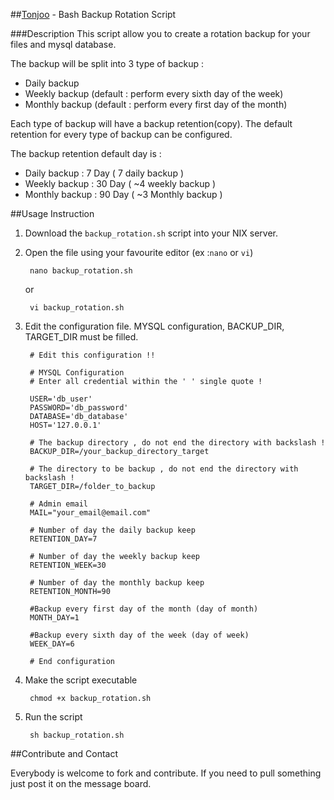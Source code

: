 ##[Tonjoo](http://tonjoo.com/backup-rotation-script/ "Tonjoo") - Bash Backup Rotation Script

###Description
This script allow you to create a rotation backup for your files and mysql database.  

The backup will be split into 3 type of backup :

- Daily backup
- Weekly backup (default : perform every sixth day of the week)
- Monthly backup (default : perform every first day of the month)

Each type of backup will have a backup retention(copy). The default retention for every type of backup can be configured. 

The backup retention default day is :

- Daily backup : 7 Day ( 7 daily backup )
- Weekly backup : 30 Day ( ~4 weekly backup )
- Monthly backup : 90 Day ( ~3 Monthly backup )

##Usage Instruction

1. Download the `backup_rotation.sh` script into your NIX server.
2. Open the file using your favourite editor (ex :`nano` or `vi`)

		nano backup_rotation.sh

	or
	
		vi backup_rotation.sh	 

3. Edit the configuration file. MYSQL configuration, BACKUP\_DIR, TARGET\_DIR must be filled. 

		# Edit this configuration !! 
		
		# MYSQL Configuration
		# Enter all credential within the ' ' single quote !
		
		USER='db_user'
		PASSWORD='db_password'
		DATABASE='db_database'
		HOST='127.0.0.1'
		
		# The backup directory , do not end the directory with backslash ! 
		BACKUP_DIR=/your_backup_directory_target
		
		# The directory to be backup , do not end the directory with backslash ! 
		TARGET_DIR=/folder_to_backup
		
		# Admin email
		MAIL="your_email@email.com"
		
		# Number of day the daily backup keep
		RETENTION_DAY=7
		
		# Number of day the weekly backup keep
		RETENTION_WEEK=30
		
		# Number of day the monthly backup keep
		RETENTION_MONTH=90
		
		#Backup every first day of the month (day of month)
		MONTH_DAY=1
		
		#Backup every sixth day of the week (day of week)
		WEEK_DAY=6
		
		# End configuration

4. Make the script executable

		chmod +x backup_rotation.sh

5. Run the script 

		sh backup_rotation.sh

##Contribute and Contact

Everybody is welcome to fork and contribute. If you need to pull something just post it on the message board. 
